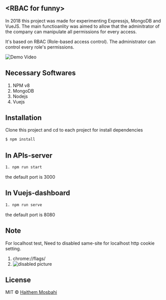 ## &lt;RBAC for funny&gt;


In 2018 this project was made for experimenting Expressjs, MongoDB and VueJS. The main functioanlity was aimed to allow that the adminitrator of the company can manipulate all permissions for every access. 

It's based on RBAC (Role-based access control).
The administrator can control every role's permissions.

![Demo Video](https://)

## Necessary Softwares
1. NPM v8
2. MongoDB
3. Nodejs
4. Vuejs

## Installation
Clone this project and cd to each project for install dependencies 
```bash
$ npm install 
```

## In APIs-server
```bash
1. npm run start 
```
the default port is 3000

## In Vuejs-dashboard
```bash
1. npm run serve 
```
the default port is 8080

## Note
For localhost test, Need to disabled same-site for localhost http cookie setting.
1. chrome://flags/
2. ![disabled picture](https://)

## License

MIT © [Haithem Mosbahi](mailto:haithem.mosbahi@gmail.com)
